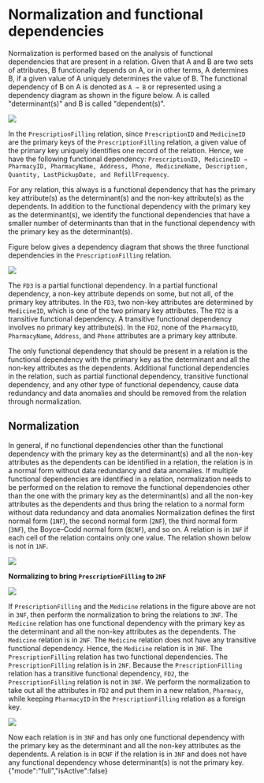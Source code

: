 # Normalization and functional dependencies

Normalization is performed based on the analysis of functional dependencies that are present in a relation. Given that A and B are two sets of attributes, B functionally depends on A, or in other terms, A determines B, if a given value of A uniquely determines the value of B. The functional dependency of B on A is denoted as `A → B` or represented using a dependency diagram as shown in the figure below. A is called "determinant(s)" and B is called "dependent(s)".

![](https://education-team-2020.s3-eu-west-1.amazonaws.com/data-analytics/3.4-normalization_func_depend_img_1.png)

In the `PrescriptionFilling` relation, since `PrescriptionID` and `MedicineID` are the primary keys of the `PrescriptionFilling` relation, a given value of the primary key uniquely identifies one record of the relation. Hence, we have the following functional dependency:
`PrescriptionID, MedicineID → PharmacyID, PharmacyName, Address, Phone, MedicineName, Description, Quantity, LastPickupDate, and RefillFrequency`.

For any relation, this always is a functional dependency that has the primary key attribute(s) as the determinant(s) and the non-key attribute(s) as the dependents. In addition to the functional dependency with the primary key as the determinant(s), we identify the functional dependencies that have a smaller number of determinants than that in the functional dependency with the primary key as the determinant(s).

Figure below gives a dependency diagram that shows the three functional dependencies in the `PrescriptionFilling` relation.

![](https://education-team-2020.s3-eu-west-1.amazonaws.com/data-analytics/3.4-norm_func_prescription_relation_img_2.png)

The `FD3` is a partial functional dependency. In a partial functional dependency, a non-key attribute depends on some, but not all, of the primary key attributes. In the `FD3`, two non-key attributes are determined by `MedicineID`, which is one of the two primary key attributes.
The `FD2` is a transitive functional dependency. A transitive functional dependency involves no primary key attribute(s). In the `FD2`, none of the `PharmacyID`, `PharmacyName`, `Address`, and `Phone` attributes are a primary key attribute.

The only functional dependency that should be present in a relation is the functional dependency with the primary key as the determinant and all the non-key attributes as the dependents. Additional functional dependencies in the relation, such as partial functional dependency, transitive functional dependency, and any other type of functional dependency, cause data redundancy and data anomalies and should be removed from the relation through normalization.

## Normalization

In general, if no functional dependencies other than the functional dependency with the primary key as the determinant(s) and all the non-key attributes as the dependents can be identified in a relation, the relation is in a normal form without data redundancy and data anomalies. If multiple functional dependencies are identified in a relation, normalization needs to be performed on the relation to remove the functional dependencies other than the one with the primary key as the determinant(s) and all the non-key attributes as the dependents and thus bring the relation to a normal form without data redundancy and data anomalies
Normalization defines the first normal form (`1NF`), the second normal form (`2NF`), the third normal form (`3NF`), the Boyce–Codd normal form (`BCNF`), and so on.
A relation is in `1NF` if each cell of the relation contains only one value. The relation shown below is not in `1NF`.

![](https://education-team-2020.s3-eu-west-1.amazonaws.com/data-analytics/3.4-norm-func-prescription-relation-img-3.png)

**Normalizing to bring `PrescriptionFilling` to `2NF`**

![](https://education-team-2020.s3-eu-west-1.amazonaws.com/data-analytics/3.4-norm_func_prescription_relation_img_4.png)

If `PrescriptionFilling` and the `Medicine` relations in the figure above are not in `3NF`, then perform the normalization to bring the relations to `3NF`. The `Medicine` relation has one functional dependency with the primary key as the determinant and all the non-key attributes as the dependents. The `Medicine` relation is in `2NF`. The `Medicine` relation does not have any transitive functional dependency. Hence, the `Medicine` relation is in `3NF`.
The `PrescriptionFilling` relation has two functional dependencies. The `PrescriptionFilling` relation is in `2NF`. Because the `PrescriptionFilling` relation has a transitive functional dependency, `FD2`, the `PrescriptionFilling` relation is not in `3NF`. We perform the normalization to take out all the attributes in `FD2` and put them in a new relation, `Pharmacy`, while keeping `PharmacyID` in the `PrescriptionFilling` relation as a foreign key.

![](https://education-team-2020.s3-eu-west-1.amazonaws.com/data-analytics/3.4-norm_func_prescription_relation_img_5.png)

Now each relation is in `3NF` and has only one functional dependency with the primary key as the determinant and all the non-key attributes as the dependents. A relation is in `BCNF` if the relation is in `3NF` and does not have any functional dependency whose determinant(s) is not the primary key.
{"mode":"full","isActive":false}